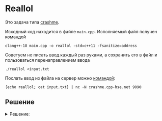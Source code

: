 # Reallol

Это задача типа [crashme](https://gitlab.com/hse-cpp/cpp-advanced-hse/-/blob/main/docs/crashme.md).

Исходный код находится в файле `main.cpp`. Исполняемый файл получен командой
```shell
clang++-18 main.cpp -o reallol -std=c++11 -fsanitize=address
```

Советуем не писать ввод каждый раз руками, а сохранить его в файл и
пользоваться перенаправлением ввода
```shell
./reallol <input.txt
```

Послать ввод из файла на сервер можно [командой](https://gitlab.com/hse-cpp/cpp-advanced-hse/-/blob/main/docs/crashme.md#подготовленный-ввод):
```shell
{echo reallol; cat input.txt} | nc -N crashme.cpp-hse.net 9090
```

## Решение
<details>
<summary>Решение: </summary>
  
1. создадим двух пользователей (пусть first и second)
  
2. подпишем second на first
  
3. создадим для first 17 локаций
  
4. попытаемся вывести view feed для second

В итоге получим ошибку. 
</details>
